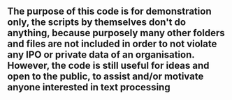 ## The purpose of this code is for demonstration only, the scripts by themselves don't do anything, because purposely many other folders and files are not included in order to not violate any IPO or private data of an organisation. However, the code is still useful for ideas and open to the public, to assist and/or motivate anyone interested in text processing  
